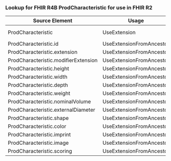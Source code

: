 ### Lookup for FHIR R4B ProdCharacteristic for use in FHIR R2

| Source Element | Usage | Target |
| -------------- | ----- | ------ |
| ProdCharacteristic | UseExtension | http://hl7.org/fhir/4.3/StructureDefinition/extension-ProdCharacteristic |
| ProdCharacteristic.id | UseExtensionFromAncestor | - |
| ProdCharacteristic.extension | UseExtensionFromAncestor | - |
| ProdCharacteristic.modifierExtension | UseExtensionFromAncestor | - |
| ProdCharacteristic.height | UseExtensionFromAncestor | - |
| ProdCharacteristic.width | UseExtensionFromAncestor | - |
| ProdCharacteristic.depth | UseExtensionFromAncestor | - |
| ProdCharacteristic.weight | UseExtensionFromAncestor | - |
| ProdCharacteristic.nominalVolume | UseExtensionFromAncestor | - |
| ProdCharacteristic.externalDiameter | UseExtensionFromAncestor | - |
| ProdCharacteristic.shape | UseExtensionFromAncestor | - |
| ProdCharacteristic.color | UseExtensionFromAncestor | - |
| ProdCharacteristic.imprint | UseExtensionFromAncestor | - |
| ProdCharacteristic.image | UseExtensionFromAncestor | - |
| ProdCharacteristic.scoring | UseExtensionFromAncestor | - |
